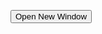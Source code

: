 <!DOCTYPE html>
<html lang="en">
<head>
<meta charset="UTF-8">
<meta name="viewport" content="width=device-width, initial-scale=1.0">
<title>Open New Window</title>
<script>
function openNewWindow() {
    // Define the URL of the new window
    var url = "https://example.com";  // Replace with your desired URL

    // Open a new window with specified URL
    window.open(url, "_blank", "width=800,height=600");
}
</script>
</head>
<body>
<!-- Button to trigger opening new window -->
<button onclick="openNewWindow()">Open New Window</button>
</body>
</html>


